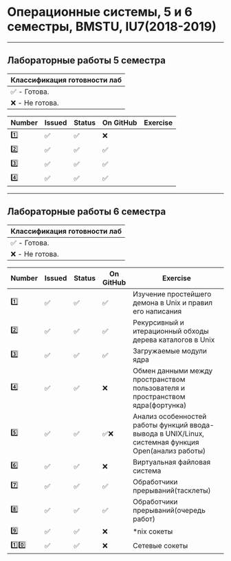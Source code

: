 # Операционные системы, 5 и 6 семестры, BMSTU, IU7(2018-2019)
---
<h2>Лабораторные работы 5 семестра</h2>

| Классификация готовности лаб |
|---|
| :white_check_mark: - Готова. |
| :x: - Не готова. |

| Number | Issued | Status | On GitHub | Exercise |
|------|---|------|----------|---|
| :one: | :white_check_mark: | :white_check_mark: | :x: | |
| :two: | :white_check_mark: | :white_check_mark: | :white_check_mark: | |
| :three: | :white_check_mark: | :white_check_mark: | :white_check_mark: | |
| :four: | :white_check_mark: | :white_check_mark: | :white_check_mark: | |

---
<h2>Лабораторные работы 6 семестра</h2>

| Классификация готовности лаб |
|---|
| :white_check_mark: - Готова. |
| :x: - Не готова. |

| Number | Issued | Status | On GitHub | Exercise |
|----------|---|------|----------|---|
| :one: | :white_check_mark: | :white_check_mark: | :white_check_mark: | Изучение простейшего демона в Unix и правил его написания |
| :two: | :white_check_mark: | :white_check_mark: | :white_check_mark: | Рекурсивный и итерационный обходы дерева каталогов в Unix |
| :three: | :white_check_mark: | :white_check_mark: | :white_check_mark: | Загружаемые модули ядра |
| :four: | :white_check_mark: | :white_check_mark: | :x: | Обмен данными между пространством пользователя и пространством ядра(фортунка) |
| :five: | :white_check_mark: | :white_check_mark: | :white_check_mark::x: | Анализ особенностей работы функций ввода-вывода в UNIX/Linux, системная функция Open(анализ работы) |
| :six: | :white_check_mark: | :white_check_mark: | :x: | Виртуальная файловая система |
| :seven: | :white_check_mark: | :white_check_mark: | :white_check_mark: | Обработчики прерываний(тасклеты) |
| :eight: | :white_check_mark: | :white_check_mark: | :white_check_mark: | Обработчики прерываний(очередь работ) |
| :nine: | :white_check_mark: | :white_check_mark: | :x: | *nix сокеты |
| :one::zero: | :white_check_mark: | :white_check_mark: | :x: | Сетевые сокеты |
